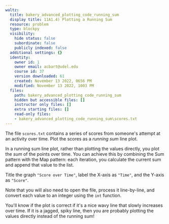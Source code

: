 ```yaml
---
waltz:
  title: bakery_advanced_plotting_code_running_sum
  display title: 11A1.4) Plotting a Running Sum
  resource: problem
  type: blockpy
  visibility:
    hide status: false
    subordinate: false
    publicly indexed: false
  additional settings: {}
  identity:
    owner id: 1
    owner email: acbart@udel.edu
    course id: 37
    version downloaded: 61
    created: November 13 2022, 0656 PM
    modified: November 13 2022, 1003 PM
  files:
    path: bakery_advanced_plotting_code_running_sum
    hidden but accessible files: []
    instructor only files: []
    extra starting files: []
    read-only files:
    - bakery_advanced_plotting_code_running_sum\scores.txt
---
```

The file `scores.txt` contains a series of scores from someone's attempt at an activity over time. Plot the scores as a *running sum* line plot.

In a running sum line plot, rather than plotting the values directly, you plot the *sum* of the points over time. You can achieve this by combining the Sum pattern with the Map pattern: each iteration, you calculate the current sum and append that value to the list.

Title the graph `"Score over Time"`, label the X-axis as `"Time"`, and the Y-axis as `"Score"`.

Note that you will also need to open the file, process it line-by-line, and convert each value to an integer using the `int` function.

You'll know if the plot is correct if it's a nice wavy line that slowly increases over time. If it is a jagged, spiky line, then you are probably plotting the values directly instead of the running sum!